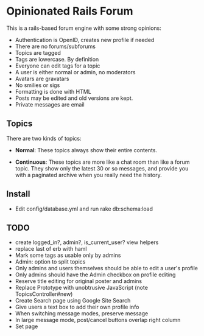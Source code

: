 Opinionated Rails Forum
=======================

This is a rails-based forum engine with some strong opinions:

 - Authentication is OpenID, creates new profile if needed
 - There are no forums/subforums
 - Topics are tagged
 - Tags are lowercase. By definition
 - Everyone can edit tags for a topic
 - A user is either normal or admin, no moderators
 - Avatars are gravatars
 - No smilies or sigs
 - Formatting is done with HTML
 - Posts may be edited and old versions are kept.
 - Private messages are email

## Topics

There are two kinds of topics:

 - **Normal**: These topics always show their entire contents.
    
 - **Continuous**: These topics are more like a chat room than like a forum topic. They show only the latest 30 or so messages, and provide you with a paginated archive when you really need the history.

## Install

 - Edit config/database.yml and run rake db:schema:load

## TODO

 - create logged_in?, admin?, is_current_user? view helpers
 - replace last of erb with haml
 - Mark some tags as usable only by admins
 - Admin: option to split topics
 - Only admins and users themselves should be able to edit a user's profile
 - Only admins should have the Admin checkbox on profile editing
 - Reserve title editing for original poster and admins
 - Replace Prototype with unobtrusive JavaScript (note TopicsController#new)
 - Create Search page using Google Site Search
 - Give users a text box to add their own profile info
 - When switching message modes, preserve message
 - In large message mode, post/cancel buttons overlap right column
 - Set page <title> based on page contents
 - Expose post editing, acts_as_versioned the posts
 - integrate https://www.idselector.com/ on login
 - private messaging via email
